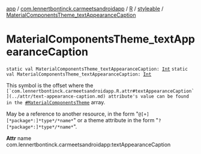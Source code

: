 [app](../../../index.md) / [com.lennertbontinck.carmeetsandroidapp](../../index.md) / [R](../index.md) / [styleable](index.md) / [MaterialComponentsTheme_textAppearanceCaption](./-material-components-theme_text-appearance-caption.md)

# MaterialComponentsTheme_textAppearanceCaption

`static val MaterialComponentsTheme_textAppearanceCaption: `[`Int`](https://kotlinlang.org/api/latest/jvm/stdlib/kotlin/-int/index.html)
`static val MaterialComponentsTheme_textAppearanceCaption: `[`Int`](https://kotlinlang.org/api/latest/jvm/stdlib/kotlin/-int/index.html)

This symbol is the offset where the ``[`com.lennertbontinck.carmeetsandroidapp.R.attr#textAppearanceCaption`](../attr/text-appearance-caption.md) attribute's value can be found in the ``[`#MaterialComponentsTheme`](-material-components-theme.md) array.

May be a reference to another resource, in the form "`@[+][*package*:]*type*/*name*`" or a theme attribute in the form "`?[*package*:]*type*/*name*`".

**Attr**
name com.lennertbontinck.carmeetsandroidapp:textAppearanceCaption

